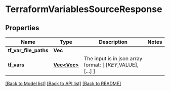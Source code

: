 # TerraformVariablesSourceResponse

## Properties

Name | Type | Description | Notes
------------ | ------------- | ------------- | -------------
**tf_var_file_paths** | **Vec<String>** |  | 
**tf_vars** | [**Vec<Vec<String>>**](Vec.md) | The input is in json array format: [ [$KEY,$VALUE], [...] ] | 

[[Back to Model list]](../README.md#documentation-for-models) [[Back to API list]](../README.md#documentation-for-api-endpoints) [[Back to README]](../README.md)


